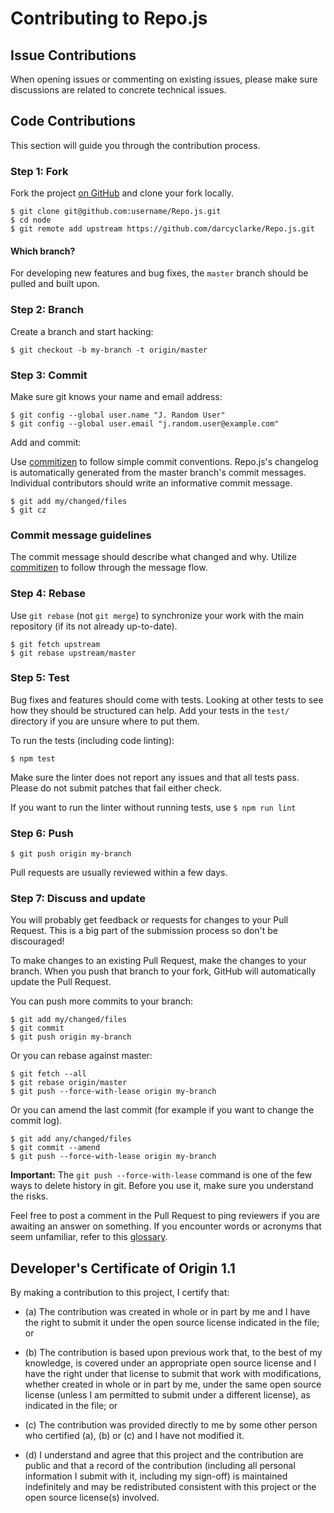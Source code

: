 # Contributing to Repo.js

## Issue Contributions

When opening issues or commenting on existing issues, please make sure
discussions are related to concrete technical issues.

## Code Contributions

This section will guide you through the contribution process.

### Step 1: Fork

Fork the project [on GitHub](https://github.com/darcyclarke/Repo.js) and clone your fork
locally.

```text
$ git clone git@github.com:username/Repo.js.git
$ cd node
$ git remote add upstream https://github.com/darcyclarke/Repo.js.git
```

#### Which branch?

For developing new features and bug fixes, the `master` branch should be pulled
and built upon.

### Step 2: Branch

Create a branch and start hacking:

```text
$ git checkout -b my-branch -t origin/master
```

### Step 3: Commit

Make sure git knows your name and email address:

```text
$ git config --global user.name "J. Random User"
$ git config --global user.email "j.random.user@example.com"
```

Add and commit:

Use [commitizen](https://github.com/commitizen/cz-cli) to follow simple commit conventions. Repo.js's changelog is automatically generated from the master branch's commit messages. Individual contributors should write an informative commit message.

```text
$ git add my/changed/files
$ git cz
```

### Commit message guidelines

The commit message should describe what changed and why. Utilize [commitizen](https://github.com/commitizen/cz-cli) to follow through the message flow.

### Step 4: Rebase

Use `git rebase` (not `git merge`) to synchronize your work with the main
repository (if its not already up-to-date).

```text
$ git fetch upstream
$ git rebase upstream/master
```

### Step 5: Test

Bug fixes and features should come with tests. Looking at
other tests to see how they should be structured can help. Add your
tests in the `test/` directory if you are unsure where to put them.

To run the tests (including code linting):

```text
$ npm test
```

Make sure the linter does not report any issues and that all tests pass. Please
do not submit patches that fail either check.

If you want to run the linter without running tests, use
`$ npm run lint`

### Step 6: Push

```text
$ git push origin my-branch
```

Pull requests are usually reviewed within a few days.

### Step 7: Discuss and update

You will probably get feedback or requests for changes to your Pull Request.
This is a big part of the submission process so don't be discouraged!

To make changes to an existing Pull Request, make the changes to your branch.
When you push that branch to your fork, GitHub will automatically update the
Pull Request.

You can push more commits to your branch:

```text
$ git add my/changed/files
$ git commit
$ git push origin my-branch
```

Or you can rebase against master:

```text
$ git fetch --all
$ git rebase origin/master
$ git push --force-with-lease origin my-branch
```

Or you can amend the last commit (for example if you want to change the commit
log).

```text
$ git add any/changed/files
$ git commit --amend
$ git push --force-with-lease origin my-branch
```

**Important:** The `git push --force-with-lease` command is one of the few ways
to delete history in git. Before you use it, make sure you understand the risks.

Feel free to post a comment in the Pull Request to ping reviewers if you are
awaiting an answer on something. If you encounter words or acronyms that
seem unfamiliar, refer to this
[glossary](https://sites.google.com/a/chromium.org/dev/glossary).

<a id="developers-certificate-of-origin"></a>

## Developer's Certificate of Origin 1.1

By making a contribution to this project, I certify that:

- (a) The contribution was created in whole or in part by me and I
  have the right to submit it under the open source license
  indicated in the file; or

- (b) The contribution is based upon previous work that, to the best
  of my knowledge, is covered under an appropriate open source
  license and I have the right under that license to submit that
  work with modifications, whether created in whole or in part
  by me, under the same open source license (unless I am
  permitted to submit under a different license), as indicated
  in the file; or

- (c) The contribution was provided directly to me by some other
  person who certified (a), (b) or (c) and I have not modified
  it.

- (d) I understand and agree that this project and the contribution
  are public and that a record of the contribution (including all
  personal information I submit with it, including my sign-off) is
  maintained indefinitely and may be redistributed consistent with
  this project or the open source license(s) involved.
